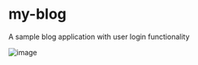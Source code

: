 # my-blog
A sample blog application with user login functionality

![image](https://user-images.githubusercontent.com/10500905/118789099-102ce800-b8b2-11eb-9001-c4173eeae7c0.png)
